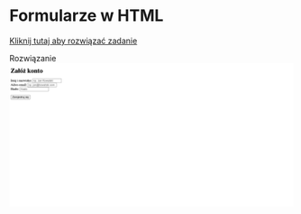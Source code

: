 # Formularze w HTML
[Kliknij tutaj aby rozwiązać zadanie](https://githubbox.com/Publishing-School/html-zadanie-formularze)


Rozwiązanie
![image info](./zadanie.png)

